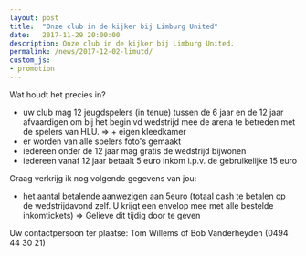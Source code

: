 ```yaml
---
layout: post
title:  "Onze club in de kijker bij Limburg United"
date:   2017-11-29 20:00:00
description: Onze club in de kijker bij Limburg United.
permalink: /news/2017-12-02-limutd/
custom_js:
- promotion
---
```


Wat houdt het precies in?
-   uw club mag 12 jeugdspelers (in tenue) tussen de 6 jaar en de 12 jaar afvaardigen om bij het begin vd wedstrijd mee de arena te betreden met de spelers van HLU.
=> + eigen kleedkamer
-   er worden van alle spelers foto's gemaakt
-   iedereen onder de 12 jaar mag gratis de wedstrijd bijwonen
-   iedereen vanaf 12 jaar betaalt 5 euro inkom i.p.v. de gebruikelijke 15 euro

Graag verkrijg ik nog volgende gegevens van jou:
-   het aantal betalende aanwezigen aan 5euro (totaal cash te betalen op de wedstrijdavond zelf. U krijgt een envelop mee met alle bestelde inkomtickets)
=> Gelieve dit tijdig door te geven

Uw contactpersoon ter plaatse: Tom Willems of Bob Vanderheyden (0494 44 30 21)

<div data-promotionid="limutd"></div>
